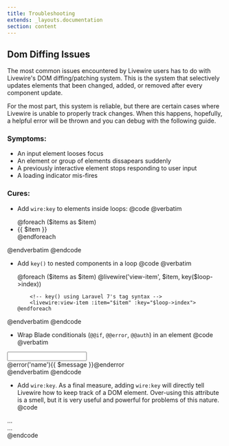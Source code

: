 ```yaml
---
title: Troubleshooting
extends: _layouts.documentation
section: content
---
```


## Dom Diffing Issues

The most common issues encountered by Livewire users has to do with Livewire's DOM diffing/patching system. This is the system that selectively updates elements that been changed, added, or removed after every component update.

For the most part, this system is reliable, but there are certain cases where Livewire is unable to properly track changes. When this happens, hopefully, a helpful error will be thrown and you can debug with the following guide.

### Symptoms:
* An input element looses focus
* An element or group of elements dissapears suddenly
* A previously interactive element stops responding to user input
* A loading indicator mis-fires

### Cures:
* Add `wire:key` to elements inside loops:
@code
@verbatim
<ul>
    @foreach ($items as $item)
        <li wire:key="{{ $loop->index }}">{{ $item }}</li>
    @endforeach
</ul>
@endverbatim
@endcode

* Add `key()` to nested components in a loop
@code
@verbatim
<ul>
    @foreach ($items as $item)
        @livewire('view-item', $item, key($loop->index))

        <!-- key() using Laravel 7's tag syntax -->
        <livewire:view-item :item="$item" :key="$loop->index">
    @endforeach
</ul>
@endverbatim
@endcode

* Wrap Blade conditionals (`@@if`, `@@error`, `@@auth`) in an element
@code
@verbatim
<input type="text" wire:model="name">
<div> @error('name'){{ $message }}@enderror </div>
@endverbatim
@endcode

* Add `wire:key`. As a final measure, adding `wire:key` will directly tell Livewire how to keep track of a DOM element. Over-using this attribute is a smell, but it is very useful and powerful for problems of this nature.
@code
<div wire:key="foo">...</div>
<div wire:key="bar">...</div>
@endcode
